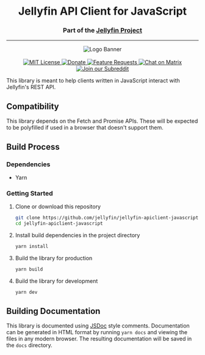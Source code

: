<h1 align="center">Jellyfin API Client for JavaScript</h1>
<h3 align="center">Part of the <a href="https://jellyfin.media">Jellyfin Project</a></h3>

---

<p align="center">
<img alt="Logo Banner" src="https://raw.githubusercontent.com/jellyfin/jellyfin-ux/master/branding/SVG/banner-logo-solid.svg?sanitize=true"/>
<br/>
<br/>
<a href="https://github.com/jellyfin/jellyfin-apiclient-javascript">
<img alt="MIT License" src="https://img.shields.io/github/license/jellyfin/jellyfin-apiclient-javascript.svg"/>
</a>
<a href="https://opencollective.com/jellyfin">
<img alt="Donate" src="https://img.shields.io/opencollective/all/jellyfin.svg?label=backers"/>
</a>
<a href="https://features.jellyfin.org">
<img alt="Feature Requests" src="https://img.shields.io/badge/fider-vote%20on%20features-success.svg"/>
</a>
<a href="https://matrix.to/#/+jellyfin:matrix.org">
<img alt="Chat on Matrix" src="https://img.shields.io/matrix/jellyfin:matrix.org.svg?logo=matrix"/>
</a>
<a href="https://www.reddit.com/r/jellyfin">
<img alt="Join our Subreddit" src="https://img.shields.io/badge/reddit-r%2Fjellyfin-%23FF5700.svg"/>
</a>
</p>

This library is meant to help clients written in JavaScript interact with Jellyfin's REST API.

## Compatibility

This library depends on the Fetch and Promise APIs. These will be expected to be polyfilled if used in a browser that doesn't support them.

## Build Process

### Dependencies

- Yarn

### Getting Started

1. Clone or download this repository

    ```sh
    git clone https://github.com/jellyfin/jellyfin-apiclient-javascript.git
    cd jellyfin-apiclient-javascript
    ```

2. Install build dependencies in the project directory

    ```sh
    yarn install
    ```

3. Build the library for production

    ```sh
    yarn build
    ```

4. Build the library for development

    ```sh
    yarn dev
    ```

## Building Documentation

This library is documented using [JSDoc](https://jsdoc.app/) style comments. Documentation can be generated in HTML format by running `yarn docs` and viewing the files in any modern browser. The resulting documentation will be saved in the `docs` directory.
